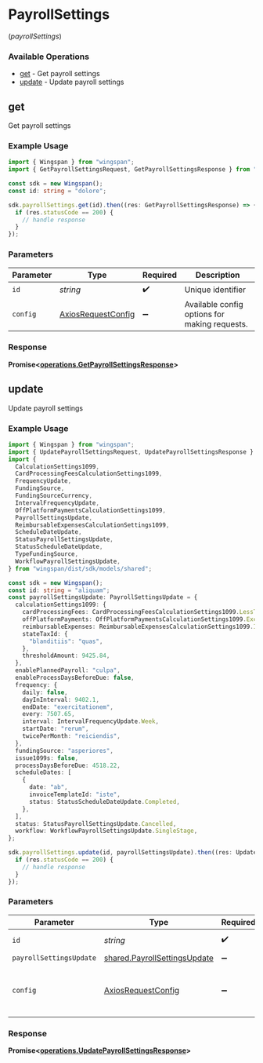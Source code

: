 # PayrollSettings
(*payrollSettings*)

### Available Operations

* [get](#get) - Get payroll settings
* [update](#update) - Update payroll settings

## get

Get payroll settings

### Example Usage

```typescript
import { Wingspan } from "wingspan";
import { GetPayrollSettingsRequest, GetPayrollSettingsResponse } from "wingspan/dist/sdk/models/operations";

const sdk = new Wingspan();
const id: string = "dolore";

sdk.payrollSettings.get(id).then((res: GetPayrollSettingsResponse) => {
  if (res.statusCode == 200) {
    // handle response
  }
});
```

### Parameters

| Parameter                                                    | Type                                                         | Required                                                     | Description                                                  |
| ------------------------------------------------------------ | ------------------------------------------------------------ | ------------------------------------------------------------ | ------------------------------------------------------------ |
| `id`                                                         | *string*                                                     | :heavy_check_mark:                                           | Unique identifier                                            |
| `config`                                                     | [AxiosRequestConfig](https://axios-http.com/docs/req_config) | :heavy_minus_sign:                                           | Available config options for making requests.                |


### Response

**Promise<[operations.GetPayrollSettingsResponse](../../models/operations/getpayrollsettingsresponse.md)>**


## update

Update payroll settings

### Example Usage

```typescript
import { Wingspan } from "wingspan";
import { UpdatePayrollSettingsRequest, UpdatePayrollSettingsResponse } from "wingspan/dist/sdk/models/operations";
import {
  CalculationSettings1099,
  CardProcessingFeesCalculationSettings1099,
  FrequencyUpdate,
  FundingSource,
  FundingSourceCurrency,
  IntervalFrequencyUpdate,
  OffPlatformPaymentsCalculationSettings1099,
  PayrollSettingsUpdate,
  ReimbursableExpensesCalculationSettings1099,
  ScheduleDateUpdate,
  StatusPayrollSettingsUpdate,
  StatusScheduleDateUpdate,
  TypeFundingSource,
  WorkflowPayrollSettingsUpdate,
} from "wingspan/dist/sdk/models/shared";

const sdk = new Wingspan();
const id: string = "aliquam";
const payrollSettingsUpdate: PayrollSettingsUpdate = {
  calculationSettings1099: {
    cardProcessingFees: CardProcessingFeesCalculationSettings1099.LessThanNilGreaterThan,
    offPlatformPayments: OffPlatformPaymentsCalculationSettings1099.Exclude,
    reimbursableExpenses: ReimbursableExpensesCalculationSettings1099.Include,
    stateTaxId: {
      "blanditiis": "quas",
    },
    thresholdAmount: 9425.84,
  },
  enablePlannedPayroll: "culpa",
  enableProcessDaysBeforeDue: false,
  frequency: {
    daily: false,
    dayInInterval: 9402.1,
    endDate: "exercitationem",
    every: 7507.65,
    interval: IntervalFrequencyUpdate.Week,
    startDate: "rerum",
    twicePerMonth: "reiciendis",
  },
  fundingSource: "asperiores",
  issue1099s: false,
  processDaysBeforeDue: 4518.22,
  scheduleDates: [
    {
      date: "ab",
      invoiceTemplateId: "iste",
      status: StatusScheduleDateUpdate.Completed,
    },
  ],
  status: StatusPayrollSettingsUpdate.Cancelled,
  workflow: WorkflowPayrollSettingsUpdate.SingleStage,
};

sdk.payrollSettings.update(id, payrollSettingsUpdate).then((res: UpdatePayrollSettingsResponse) => {
  if (res.statusCode == 200) {
    // handle response
  }
});
```

### Parameters

| Parameter                                                                    | Type                                                                         | Required                                                                     | Description                                                                  |
| ---------------------------------------------------------------------------- | ---------------------------------------------------------------------------- | ---------------------------------------------------------------------------- | ---------------------------------------------------------------------------- |
| `id`                                                                         | *string*                                                                     | :heavy_check_mark:                                                           | Unique identifier                                                            |
| `payrollSettingsUpdate`                                                      | [shared.PayrollSettingsUpdate](../../models/shared/payrollsettingsupdate.md) | :heavy_minus_sign:                                                           | N/A                                                                          |
| `config`                                                                     | [AxiosRequestConfig](https://axios-http.com/docs/req_config)                 | :heavy_minus_sign:                                                           | Available config options for making requests.                                |


### Response

**Promise<[operations.UpdatePayrollSettingsResponse](../../models/operations/updatepayrollsettingsresponse.md)>**

